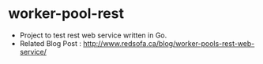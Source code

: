 # worker-pool-rest

- Project to test rest web service written in Go. 
- Related Blog Post : http://www.redsofa.ca/blog/worker-pools-rest-web-service/